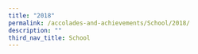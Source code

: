 ```yaml
---
title: "2018"
permalink: /accolades-and-achievements/School/2018/
description: ""
third_nav_title: School
---
```

